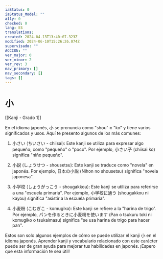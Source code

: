```yaml
---
iaStatus: 0
iaStatus_Model: ""
a11y: 0
checked: 0
lang: ES
translations: 
created: 2024-04-13T13:40:07.323Z
modified: 2024-06-10T15:26:26.074Z
supervisado: ""
ACCION: ""
ver_major: 0
ver_minor: 2
ver_rev: 3
nav_primary: []
nav_secondary: []
tags: []
---
```

# 小

[[Kanji - Grado 1]]

En el idioma japonés, 小 se pronuncia como "shou" o "ko" y tiene varios significados y usos. Aquí te presento algunos de los más comunes:

1. 小さい (ちいさい - chiisai): Este kanji se utiliza para expresar algo pequeño, como "pequeño" o "poco". Por ejemplo, 小さい子 (chiisai ko) significa "niño pequeño".

2. 小説 (しょうせつ - shousetsu): Este kanji se traduce como "novela" en japonés. Por ejemplo, 日本の小説 (Nihon no shousetsu) significa "novela japonesa".

3. 小学校 (しょうがっこう - shougakkou): Este kanji se utiliza para referirse a una "escuela primaria". Por ejemplo, 小学校に通う (shougakkou ni kayou) significa "asistir a la escuela primaria".

4. 小麦粉 (こむぎこ - komugiko): Este kanji se refiere a la "harina de trigo". Por ejemplo, パンを作るときに小麦粉を使います (Pan o tsukuru toki ni komugiko o tsukaimasu) significa "se usa harina de trigo para hacer pan".

Estos son solo algunos ejemplos de cómo se puede utilizar el kanji 小 en el idioma japonés. Aprender kanji y vocabulario relacionado con este carácter puede ser de gran ayuda para mejorar tus habilidades en japonés. ¡Espero que esta información te sea útil!
